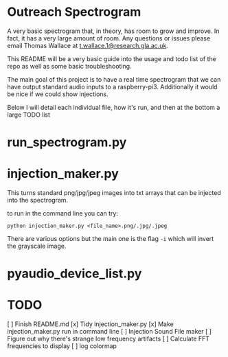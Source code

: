 # Outreach Spectrogram
A very basic spectrogram that, in theory, has room to grow and improve.
In fact, it has a very large amount of room. Any questions or issues please
email Thomas Wallace at t.wallace.1@research.gla.ac.uk.

This README will be a very basic guide into the usage and todo list of the repo
as well as some basic troubleshooting.

The main goal of this project is to have a real time spectrogram that we can 
have output standard audio inputs to a raspberry-pi3. Additionally it would
be nice if we could show injections.

Below I will detail each individual file, how it's run, and then at the bottom a large TODO list

# run_spectrogram.py

# injection_maker.py
This turns standard png/jpg/jpeg images into txt arrays that can be injected into the spectrogram.

to run in the command line you can try:

```
python injection_maker.py <file_name>.png/.jpg/.jpeg 
```

There are various options but the main one is the flag `-i` which will invert the grayscale image.

# pyaudio_device_list.py


# TODO
[ ] Finish README.md
[x] Tidy injection_maker.py
[x] Make injection_maker.py run in command line
[ ] Injection Sound File maker
[ ] Figure out why there's strange low frequency artifacts
[ ] Calculate FFT frequencies to display
[ ] log colormap


